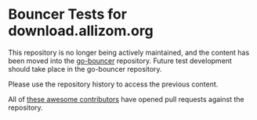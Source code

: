 # Bouncer Tests for download.allizom.org

This repository is no longer being actively maintained, and the content has been
moved into the [go-bouncer](https://github.com/mozilla-services/go-bouncer)
repository. Future test development should take place in the go-bouncer repository.

Please use the repository history to access the previous content.

All of [these awesome contributors](https://github.com/mozilla/bouncer-tests/contributors)
have opened pull requests against the repository.
